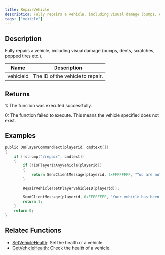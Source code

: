 ```yaml
---
title: RepairVehicle
description: Fully repairs a vehicle, including visual damage (bumps, dents, scratches, popped tires etc.
tags: ["vehicle"]
---
```


## Description

Fully repairs a vehicle, including visual damage (bumps, dents, scratches, popped tires etc.).

| Name      | Description                      |
| --------- | -------------------------------- |
| vehicleid | The ID of the vehicle to repair. |

## Returns

1: The function was executed successfully.

0: The function failed to execute. This means the vehicle specified does not exist.

## Examples

```c
public OnPlayerCommandText(playerid, cmdtext[])
{
    if (!strcmp("/repair", cmdtext))
    {
        if (!IsPlayerInAnyVehicle(playerid))
        {
            return SendClientMessage(playerid, 0xFFFFFFFF, "You are not in a vehicle!");
        }

        RepairVehicle(GetPlayerVehicleID(playerid));

        SendClientMessage(playerid, 0xFFFFFFFF, "Your vehicle has been repaired!");
        return 1;
    }
    return 0;
}
```

## Related Functions

- [SetVehicleHealth](SetVehicleHealth): Set the health of a vehicle.
- [GetVehicleHealth](GetVehicleHealth): Check the health of a vehicle.

